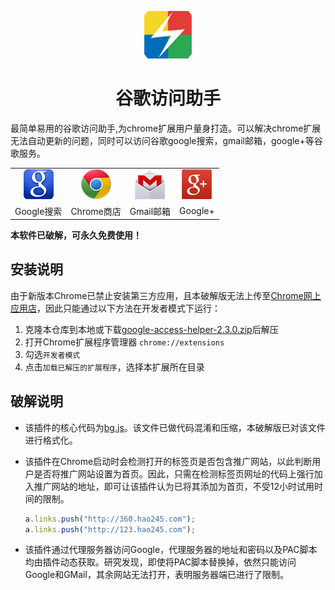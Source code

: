 <p align="center"><img width="15%" src="icons/icon-128.png" /></p>
<h1 align="center">谷歌访问助手</h1>

最简单易用的谷歌访问助手,为chrome扩展用户量身打造。可以解决chrome扩展无法自动更新的问题，同时可以访问谷歌google搜索，gmail邮箱，google+等谷歌服务。

<table align="center">
  <tr>
    <td align="center"><img src="img/google.png" /></td>
    <td align="center"><img src="img/chrome.png" /></td>
    <td align="center"><img src="img/gmail.png" /></td>
    <td align="center"><img src="img/googleplus.png" /></td>
  </tr>
  <tr>
    <td align="center">Google搜索</td>
    <td align="center">Chrome商店</td>
    <td align="center">Gmail邮箱</td>
    <td align="center">Google+</td>
  </tr>
</table>

**本软件已破解，可永久免费使用！**

## 安装说明

由于新版本Chrome已禁止安装第三方应用，且本破解版无法上传至[Chrome网上应用店](https://chrome.google.com/webstore)，因此只能通过以下方法在开发者模式下运行：

1. 克隆本仓库到本地或下载[google-access-helper-2.3.0.zip](https://github.com/XGamerSSS/open-code-001/google-access-helper-2.3.0.zip)后解压
2. 打开Chrome扩展程序管理器 `chrome://extensions`
3. 勾选`开发者模式`
4. 点击`加载已解压的扩展程序`，选择本扩展所在目录
## 破解说明

- 该插件的核心代码为[bg.js](bg.js)。该文件已做代码混淆和压缩，本破解版已对该文件进行格式化。

- 该插件在Chrome启动时会检测打开的标签页是否包含推广网站，以此判断用户是否将推广网站设置为首页。因此，只需在检测标签页网址的代码上强行加入推广网站的地址，即可让该插件认为已将其添加为首页，不受12小时试用时间的限制。

  ```javascript
  a.links.push("http://360.hao245.com");
  a.links.push("http://123.hao245.com");
  ```

- 该插件通过代理服务器访问Google，代理服务器的地址和密码以及PAC脚本均由插件动态获取。研究发现，即使将PAC脚本替换掉，依然只能访问Google和GMail，其余网站无法打开，表明服务器端已进行了限制。

